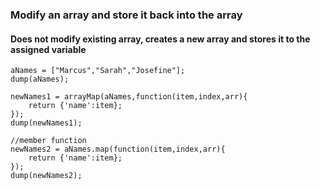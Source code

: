 ### Modify an array and store it back into the array 
#### Does not modify existing array, creates a new array and stores it to the assigned variable
```luceescript+trycf
aNames = ["Marcus","Sarah","Josefine"];
dump(aNames);

newNames1 = arrayMap(aNames,function(item,index,arr){
    return {'name':item};
});
dump(newNames1);

//member function
newNames2 = aNames.map(function(item,index,arr){
    return {'name':item};
});
dump(newNames2);


```
  
